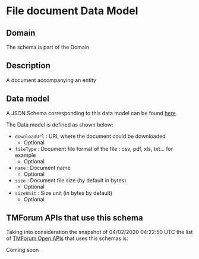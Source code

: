 # File document Data Model

## Domain

The  schema is part of the  Domain

## Description

A document accompanying an entity

## Data model

A JSON Schema corresponding to this data model can be found
[here](https://github.com/tmforum-rand/schemas/blob/candidates/Common/FileDocument.schema.json).

The Data model is defined as shown below:
- `downloadUrl` : URL where the document could be downloaded
  - Optional
- `fileType` : Document file format of the file : csv, pdf, xls, txt... for example
  - Optional
- `name` : Document name
  - Optional
- `size` : Document file size  (by default in bytes)
  - Optional
- `sizeUnit` : Size unit (in bytes by default)
  - Optional




## TMForum APIs that use this schema

Taking into consideration the snapshot of 04/02/2020 04:22:50 UTC the list of [TMForum Open APIs](https://www.tmforum.org/open-apis/) that uses this schemas is:

Coming soon